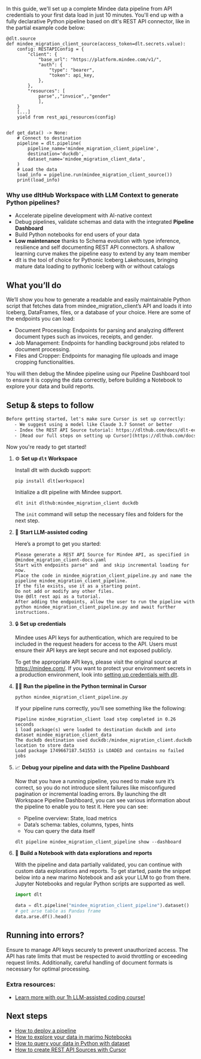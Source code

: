 In this guide, we'll set up a complete Mindee data pipeline from API credentials to your first data load in just 10 minutes. You'll end up with a fully declarative Python pipeline based on dlt's REST API connector, like in the partial example code below:

```python-outcome
@dlt.source
def mindee_migration_client_source(access_token=dlt.secrets.value):
    config: RESTAPIConfig = {
        "client": {
            "base_url": "https://platform.mindee.com/v1/",
            "auth": {
                "type": "bearer",
                "token": api_key,
            },
        },
        "resources": [
            parse",,"invoice",,"gender"
            ],
    }
    [...]
    yield from rest_api_resources(config)


def get_data() -> None:
    # Connect to destination
    pipeline = dlt.pipeline(
        pipeline_name='mindee_migration_client_pipeline',
        destination='duckdb',
        dataset_name='mindee_migration_client_data', 
    )
    # Load the data
    load_info = pipeline.run(mindee_migration_client_source())
    print(load_info) 
```

### Why use dltHub Workspace with LLM Context to generate Python pipelines?

- Accelerate pipeline development with AI-native context
- Debug pipelines, validate schemas and data with the integrated **Pipeline Dashboard**
- Build Python notebooks for end users of your data
- **Low maintenance** thanks to Schema evolution with type inference, resilience and self documenting REST API connectors. A shallow learning curve makes the pipeline easy to extend by any team member
- dlt is the tool of choice for Pythonic Iceberg Lakehouses, bringing mature data loading to pythonic Iceberg with or without catalogs

## What you’ll do

We’ll show you how to generate a readable and easily maintainable Python script that fetches data from mindee_migration_client’s API and loads it into Iceberg, DataFrames, files, or a database of your choice. Here are some of the endpoints you can load:

- Document Processing: Endpoints for parsing and analyzing different document types such as invoices, receipts, and gender.
- Job Management: Endpoints for handling background jobs related to document processing.
- Files and Cropper: Endpoints for managing file uploads and image cropping functionalities.

You will then debug the Mindee pipeline using our Pipeline Dashboard tool to ensure it is copying the data correctly, before building a Notebook to explore your data and build reports.

## Setup & steps to follow

```default
Before getting started, let's make sure Cursor is set up correctly:
   - We suggest using a model like Claude 3.7 Sonnet or better
   - Index the REST API Source tutorial: https://dlthub.com/docs/dlt-ecosystem/verified-sources/rest_api/ and add it to context as **@dlt rest api**
   - [Read our full steps on setting up Cursor](https://dlthub.com/docs/dlt-ecosystem/llm-tooling/cursor-restapi#23-configuring-cursor-with-documentation)
```

Now you're ready to get started!

1. ⚙️ **Set up `dlt` Workspace**
    
    Install dlt with duckdb support:
    ```shell
    pip install dlt[workspace]
    ```

    Initialize a dlt pipeline with Mindee support.
    ```shell
    dlt init dlthub:mindee_migration_client duckdb
    ```

    The `init` command will setup the necessary files and folders for the next step.
    
2. 🤠 **Start LLM-assisted coding**
    
    Here’s a prompt to get you started:
    
    ```prompt
    Please generate a REST API Source for Mindee API, as specified in @mindee_migration_client-docs.yaml 
    Start with endpoints parse" and  and skip incremental loading for now. 
    Place the code in mindee_migration_client_pipeline.py and name the pipeline mindee_migration_client_pipeline. 
    If the file exists, use it as a starting point. 
    Do not add or modify any other files. 
    Use @dlt rest api as a tutorial. 
    After adding the endpoints, allow the user to run the pipeline with python mindee_migration_client_pipeline.py and await further instructions.
    ```

    
3. 🔒 **Set up credentials** 
    
    Mindee uses API keys for authentication, which are required to be included in the request headers for access to the API. Users must ensure their API keys are kept secure and not exposed publicly.
    
    To get the appropriate API keys, please visit the original source at https://mindee.com/.
    If you want to protect your environment secrets in a production environment, look into [setting up credentials with dlt](https://dlthub.com/docs/walkthroughs/add_credentials).
    
4. 🏃‍♀️ **Run the pipeline in the Python terminal in Cursor**
    
    ```shell
    python mindee_migration_client_pipeline.py
    ```
    
    If your pipeline runs correctly, you’ll see something like the following:
    
    ```shell
    Pipeline mindee_migration_client load step completed in 0.26 seconds
    1 load package(s) were loaded to destination duckdb and into dataset mindee_migration_client_data
    The duckdb destination used duckdb:/mindee_migration_client.duckdb location to store data
    Load package 1749667187.541553 is LOADED and contains no failed jobs
    ```
    
5. 📈 **Debug your pipeline and data with the Pipeline Dashboard**

    Now that you have a running pipeline, you need to make sure it’s correct, so you do not introduce silent failures like misconfigured pagination or incremental loading errors. By launching the dlt Workspace Pipeline Dashboard, you can see various information about the pipeline to enable you to test it. Here you can see:
    - Pipeline overview: State, load metrics
    - Data’s schema: tables, columns, types, hints
    - You can query the data itself
    
    ```shell
    dlt pipeline mindee_migration_client_pipeline show --dashboard
    ```
    
6. 🐍 **Build a Notebook with data explorations and reports**

    With the pipeline and data partially validated, you can continue with custom data explorations and reports. To get started, paste the snippet below into a new marimo Notebook and ask your LLM to go from there. Jupyter Notebooks and regular Python scripts are supported as well.

    
    ```python
    import dlt

   data = dlt.pipeline("mindee_migration_client_pipeline").dataset()
   # get arse table as Pandas frame
   data.arse.df().head()
    ```

## Running into errors?

Ensure to manage API keys securely to prevent unauthorized access. The API has rate limits that must be respected to avoid throttling or exceeding request limits. Additionally, careful handling of document formats is necessary for optimal processing.

### Extra resources:

- [Learn more with our 1h LLM-assisted coding course!](https://www.youtube.com/watch?v=GGid70rnJuM)

## Next steps

- [How to deploy a pipeline](https://dlthub.com/docs/walkthroughs/deploy-a-pipeline)
- [How to explore your data in marimo Notebooks](https://dlthub.com/docs/general-usage/dataset-access/marimo)
- [How to query your data in Python with dataset](https://dlthub.com/docs/general-usage/dataset-access/dataset)
- [How to create REST API Sources with Cursor](https://dlthub.com/docs/dlt-ecosystem/llm-tooling/cursor-restapi)
